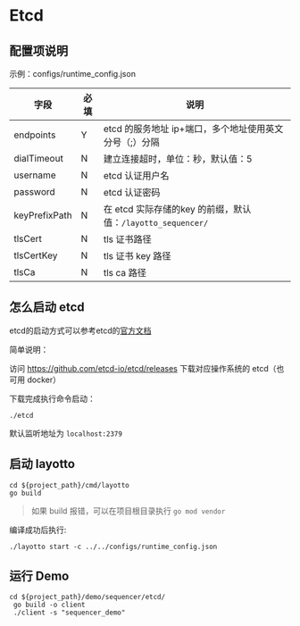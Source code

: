 # Etcd

## 配置项说明
示例：configs/runtime_config.json

| 字段 | 必填 | 说明 |
| --- | --- | --- |
| endpoints | Y | etcd 的服务地址 ip+端口，多个地址使用英文分号（;）分隔 |
| dialTimeout | N | 建立连接超时，单位：秒，默认值：5 |
| username | N | etcd 认证用户名 |
| password | N | etcd 认证密码 |
| keyPrefixPath | N | 在 etcd 实际存储的key 的前缀，默认值：`/layotto_sequencer/` |
| tlsCert | N | tls 证书路径 |
| tlsCertKey | N | tls 证书 key 路径 |
| tlsCa | N | tls ca 路径 |

## 怎么启动 etcd

etcd的启动方式可以参考etcd的[官方文档](https://etcd.io/docs/v3.5/quickstart/)

简单说明：

访问 https://github.com/etcd-io/etcd/releases 下载对应操作系统的 etcd（也可用 docker）

下载完成执行命令启动：

````shell
./etcd
````

默认监听地址为 `localhost:2379`

## 启动 layotto

````shell
cd ${project_path}/cmd/layotto
go build
````

>如果 build 报错，可以在项目根目录执行 `go mod vendor`

编译成功后执行:

````shell
./layotto start -c ../../configs/runtime_config.json
````

## 运行 Demo

````shell
cd ${project_path}/demo/sequencer/etcd/
 go build -o client
 ./client -s "sequencer_demo"
````

